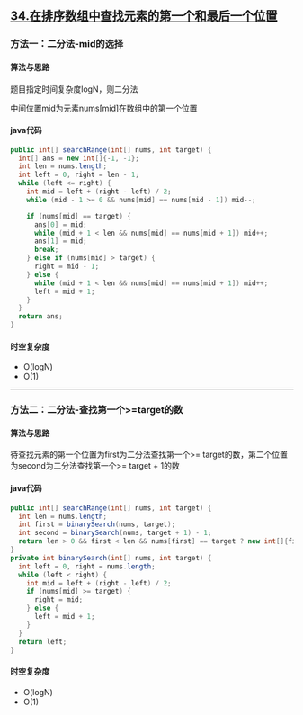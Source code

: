 ## [34.在排序数组中查找元素的第一个和最后一个位置](https://leetcode.cn/problems/find-first-and-last-position-of-element-in-sorted-array/description/)
### 方法一：二分法-mid的选择
#### 算法与思路
题目指定时间复杂度logN，则二分法

中间位置mid为元素nums[mid]在数组中的第一个位置
#### java代码
``` java
public int[] searchRange(int[] nums, int target) {
  int[] ans = new int[]{-1, -1};
  int len = nums.length;
  int left = 0, right = len - 1;
  while (left <= right) {
    int mid = left + (right - left) / 2;
    while (mid - 1 >= 0 && nums[mid] == nums[mid - 1]) mid--;

    if (nums[mid] == target) {
      ans[0] = mid;
      while (mid + 1 < len && nums[mid] == nums[mid + 1]) mid++;
      ans[1] = mid;
      break;
    } else if (nums[mid] > target) {
      right = mid - 1;
    } else {
      while (mid + 1 < len && nums[mid] == nums[mid + 1]) mid++;
      left = mid + 1;
    }
  }
  return ans;
}
```
#### 时空复杂度
- O(logN)
- O(1)
---
### 方法二：二分法-查找第一个>=target的数
#### 算法与思路
待查找元素的第一个位置为first为二分法查找第一个>= target的数，第二个位置为second为二分法查找第一个>= target + 1的数

#### java代码
``` java
public int[] searchRange(int[] nums, int target) {
  int len = nums.length;
  int first = binarySearch(nums, target);
  int second = binarySearch(nums, target + 1) - 1;
  return len > 0 && first < len && nums[first] == target ? new int[]{first, second} : new int[]{-1, -1};
}
private int binarySearch(int[] nums, int target) {
  int left = 0, right = nums.length;
  while (left < right) {
    int mid = left + (right - left) / 2;
    if (nums[mid] >= target) {
      right = mid;
    } else {
      left = mid + 1;
    }
  }
  return left;
}
``` 
#### 时空复杂度
- O(logN)
- O(1)
